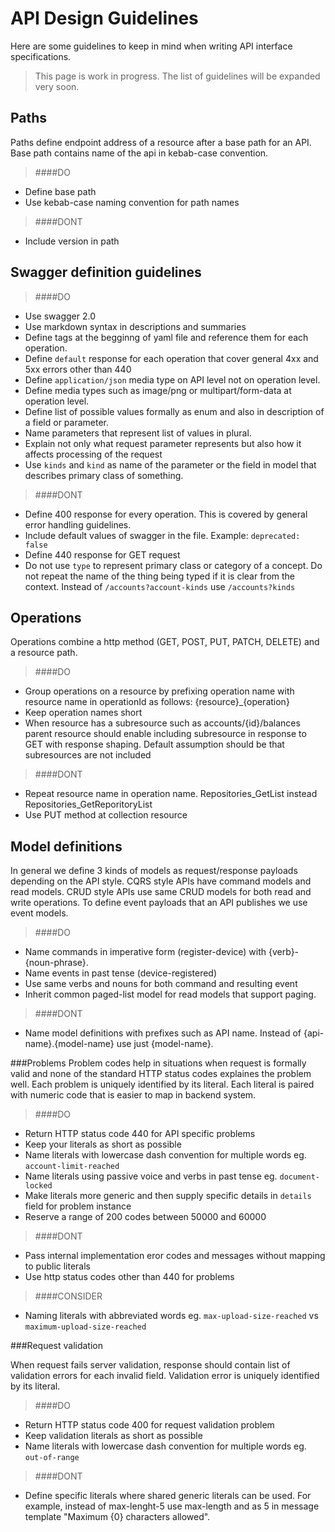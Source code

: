 
API Design Guidelines
===================================
Here are some guidelines to keep in mind when writing API interface specifications.

> This page is work in progress. The list of guidelines will be expanded very soon.

Paths
-----
Paths define endpoint address of a resource after a base path for an API. Base path contains name of the api in kebab-case convention.
> ####DO
- Define base path
- Use kebab-case naming convention for path names

> ####DONT
- Include version in path

Swagger definition guidelines
-----------------------------
> ####DO
- Use swagger 2.0
- Use markdown syntax in descriptions and summaries
- Define tags at the begginng of yaml file and reference them for each operation.
- Define `default` response for each operation that cover general 4xx and 5xx errors other than 440
- Define `application/json` media type on API level not on operation level. 
- Define media types such as image/png or multipart/form-data at operation level.
- Define list of possible values formally as enum and also in description of a field or parameter.
- Name parameters that represent list of values in plural.
- Explain not only what request parameter represents but also how it affects processing of the request
- Use `kinds` and `kind` as name of the parameter or the field in model that describes primary class of something.  

> ####DONT
- Define 400 response for every operation. This is covered by general error handling guidelines.
- Include default values of swagger in the file. Example: `deprecated: false`
- Define 440 response for GET request
- Do not use `type` to represent primary class or category of a concept.
Do not repeat the name of the thing being typed if it is clear from the context. Instead of `/accounts?account-kinds` use `/accounts?kinds`

Operations
----------
Operations combine a http method (GET, POST, PUT, PATCH, DELETE) and a resource path.
> ####DO
- Group operations on a resource by prefixing operation name with resource name in operationId as follows: {resource}_{operation}
- Keep operation names short
- When resource has a subresource such as accounts/{id}/balances parent resource should enable including subresource in response to GET with response shaping. Default assumption should be that subresources are not included

> ####DONT
- Repeat resource name in operation name. Repositories_GetList instead Repositories_GetReporitoryList
- Use PUT method at collection resource

Model definitions
-----------------
In general we define 3 kinds of models as request/response payloads depending on the API style. CQRS style APIs have command models and read models. CRUD style APIs use same CRUD models for both read and write operations. To define event payloads that an API publishes we use event models.

> ####DO
- Name commands in imperative form (register-device) with {verb}-{noun-phrase}.
- Name events in past tense (device-registered)
- Use same verbs and nouns for both command and resulting event
- Inherit common paged-list model for read models that support paging.

> ####DONT
- Name model definitions with prefixes such as API name. Instead of {api-name}.{model-name} use just {model-name}.


###Problems
Problem codes help in situations when request is formally valid and none of the standard HTTP status codes explaines the problem well. Each problem is uniquely identified by its literal. Each literal is paired with numeric code that is easier to map in backend system. 

> ####DO
- Return HTTP status code 440 for API specific problems
- Keep your literals as short as possible
- Name literals with lowercase dash convention for multiple words eg. `account-limit-reached`
- Name literals using passive voice and verbs in past tense eg. `document-locked`
- Make literals more generic and then supply specific details in `details` field for problem instance
- Reserve a range of 200 codes between 50000 and 60000

> ####DONT
- Pass internal implementation eror codes and messages without mapping to public literals
- Use http status codes other than 440 for problems

> ####CONSIDER
- Naming literals with abbreviated words eg. `max-upload-size-reached` vs `maximum-upload-size-reached`

###Request validation

When request fails server validation, response should contain list of validation errors for each invalid field. Validation error is uniquely identified by its literal.

> ####DO
- Return HTTP status code 400 for request validation problem
- Keep validation literals as short as possible
- Name literals with lowercase dash convention for multiple words eg. `out-of-range`

> ####DONT
- Define specific literals where shared generic literals can be used. For example, instead of max-lenght-5 use max-length and as  5 in message template "Maximum {0} characters allowed".
